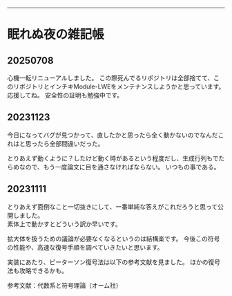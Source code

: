 -------
# 眠れぬ夜の雑記帳

## 20250708
心機一転リニューアルしました。
この際死んでるリポジトリは全部捨てて、このリポジトリとインチキModule-LWEをメンテナンスしようかと思っています。
応援してね。
安全性の証明も勉強中です。

## 20231123
今日になってバグが見つかって、直したかと思ったら全く動かないのでなんだこれはと思ったら全部間違いだった。

とりあえず動くように？したけど動く時があるという程度だし、生成行列もでたらめなので、もう一度論文に目を通さなければならない。
いつもの事である。
## 20231111
とりあえず面倒なこと一切抜きにして、一番単純な答えがこれだろうと思って公開しました。  
素体上で動かすとどういう訳か早いです。

拡大体を扱うための議論が必要なくなるというのは結構楽です。
今後この符号の性能や、高速な復号手順を調べていきたいと思います。

実装にあたり、ピーターソン復号法は以下の参考文献を見ました。
ほかの復号法も攻略できるかも。


参考文献：代数系と符号理論（オーム社）

